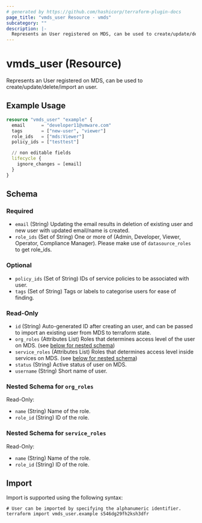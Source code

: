 ```yaml
---
# generated by https://github.com/hashicorp/terraform-plugin-docs
page_title: "vmds_user Resource - vmds"
subcategory: ""
description: |-
  Represents an User registered on MDS, can be used to create/update/delete/import an user.
---
```


# vmds_user (Resource)

Represents an User registered on MDS, can be used to create/update/delete/import an user.

## Example Usage

```terraform
resource "vmds_user" "example" {
  email      = "developer11@vmware.com"
  tags       = ["new-user", "viewer"]
  role_ids   = ["mds:Viewer"]
  policy_ids = ["testtest"]

  // non editable fields
  lifecycle {
    ignore_changes = [email]
  }
}
```

<!-- schema generated by tfplugindocs -->
## Schema

### Required

- `email` (String) Updating the email results in deletion of existing user and new user with updated email/name is created.
- `role_ids` (Set of String) One or more of (Admin, Developer, Viewer, Operator, Compliance Manager). Please make use of `datasource_roles` to get role_ids.

### Optional

- `policy_ids` (Set of String) IDs of service policies to be associated with user.
- `tags` (Set of String) Tags or labels to categorise users for ease of finding.

### Read-Only

- `id` (String) Auto-generated ID after creating an user, and can be passed to import an existing user from MDS to terraform state.
- `org_roles` (Attributes List) Roles that determines access level of the user on MDS. (see [below for nested schema](#nestedatt--org_roles))
- `service_roles` (Attributes List) Roles that determines access level inside services on MDS. (see [below for nested schema](#nestedatt--service_roles))
- `status` (String) Active status of user on MDS.
- `username` (String) Short name of user.

<a id="nestedatt--org_roles"></a>
### Nested Schema for `org_roles`

Read-Only:

- `name` (String) Name of the role.
- `role_id` (String) ID of the role.


<a id="nestedatt--service_roles"></a>
### Nested Schema for `service_roles`

Read-Only:

- `name` (String) Name of the role.
- `role_id` (String) ID of the role.

## Import

Import is supported using the following syntax:

```shell
# User can be imported by specifying the alphanumeric identifier.
terraform import vmds_user.example s546dg29fh2ksh3dfr
```

